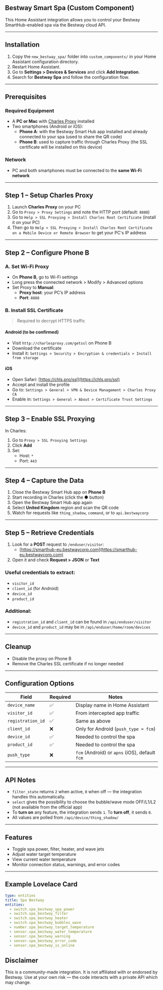## Bestway Smart Spa (Custom Component)

This Home Assistant integration allows you to control your Bestway SmartHub-enabled spa via the Bestway cloud API.

---

## Installation

1. Copy the `new_bestway_spa/` folder into `custom_components/` in your Home Assistant configuration directory.
2. Restart Home Assistant.
3. Go to **Settings > Devices & Services** and click **Add Integration**.
4. Search for **Bestway Spa** and follow the configuration flow.

---

## Prerequisites

### Required Equipment
- A **PC or Mac** with [Charles Proxy](https://www.charlesproxy.com/download/) installed
- Two smartphones (Android or iOS):
  - **Phone A**: with the Bestway Smart Hub app installed and already connected to your spa (used to share the QR code)
  - **Phone B**: used to capture traffic through Charles Proxy (the SSL certificate will be installed on this device)

### Network
- PC and both smartphones must be connected to the **same Wi-Fi network**

---

## Step 1 – Setup Charles Proxy

1. Launch **Charles Proxy** on your PC
2. Go to `Proxy > Proxy Settings` and note the HTTP port (default: `8888`)
3. Go to `Help > SSL Proxying > Install Charles Root Certificate` (install it on your PC)
4. Then go to `Help > SSL Proxying > Install Charles Root Certificate on a Mobile Device or Remote Browser` to get your PC's IP address

---

## Step 2 – Configure Phone B

### A. Set Wi-Fi Proxy
- On **Phone B**, go to Wi-Fi settings
- Long press the connected network > Modify > Advanced options
- Set Proxy to **Manual**:
  - **Proxy host**: your PC’s IP address
  - **Port**: `8888`

### B. Install SSL Certificate
> Required to decrypt HTTPS traffic

#### Android (to be confirmed)
- Visit `http://charlesproxy.com/getssl` on Phone B
- Download the certificate
- Install it: `Settings > Security > Encryption & credentials > Install from storage`

#### iOS
- Open Safari: [https://chls.pro/ssl](https://chls.pro/ssl)
- Accept and install the profile
- Go to: `Settings > General > VPN & Device Management > Charles Proxy CA`
- Enable in: `Settings > General > About > Certificate Trust Settings`

---

## Step 3 – Enable SSL Proxying

In Charles:
1. Go to `Proxy > SSL Proxying Settings`
2. Click **Add**
3. Set:
   - Host: `*`
   - Port: `443`

---

## Step 4 – Capture the Data

1. Close the Bestway Smart Hub app on **Phone B**
2. Start recording in Charles (click the **●** button)
3. Open the Bestway Smart Hub app again
4. Select **United Kingdom** region and scan the QR code
5. Watch for requests like `thing_shadow`, `command`, or to `api.bestwaycorp`

---

## Step 5 – Retrieve Credentials

1. Look for a **POST** request to `/enduser/visitor`:
   - [https://smarthub-eu.bestwaycorp.com](https://smarthub-eu.bestwaycorp.com)
2. Open it and check **Request > JSON** or **Text**

### Useful credentials to extract:
- `visitor_id`
- `client_id` (for Android)
- `device_id`
- `product_id`

### Additional:
- `registration_id` and `client_id` can be found in `/api/enduser/visitor`
- `device_id` and `product_id` may be in `/api/enduser/home/room/devices`

---

## Cleanup

- Disable the proxy on Phone B
- Remove the Charles SSL certificate if no longer needed



---

## Configuration Options

| Field            | Required | Notes                                      |
|------------------|----------|--------------------------------------------|
| `device_name`    | ✅       | Display name in Home Assistant             |
| `visitor_id`     | ✅       | From intercepted app traffic               |
| `registration_id`| ✅       | Same as above                              |
| `client_id`      | ❌       | Only for Android (`push_type = fcm`)       |
| `device_id`      | ✅       | Needed to control the spa                  |
| `product_id`     | ✅       | Needed to control the spa                  |
| `push_type`      | ❌       | `fcm` (Android) or `apns` (iOS), default `fcm` |

---

## API Notes

- `filter_state` returns `2` when active, `0` when off — the integration handles this automatically.
- `select` gives the possibility to choose  the bubble/wave mode OFF/L1/L2 (not available from the official app)
- To **turn on** any feature, the integration sends `1`. To **turn off**, it sends `0`.
- All values are polled from `/api/device/thing_shadow/`

---

## Features

- Toggle spa power, filter, heater, and wave jets
- Adjust water target temperature
- View current water temperature
- Monitor connection status, warnings, and error codes

---

## Example Lovelace Card

```yaml
type: entities
title: Spa Bestway
entities:
  - switch.spa_bestway_spa_power
  - switch.spa_bestway_filter
  - switch.spa_bestway_heater
  - switch.spa_bestway_bubbles_wave
  - number.spa_bestway_target_temperature
  - sensor.spa_bestway_water_temperature
  - sensor.spa_bestway_warning
  - sensor.spa_bestway_error_code
  - sensor.spa_bestway_is_online
```

## Disclaimer
This is a community-made integration. It is not affiliated with or endorsed by Bestway.
Use at your own risk — the code interacts with a private API which may change.
